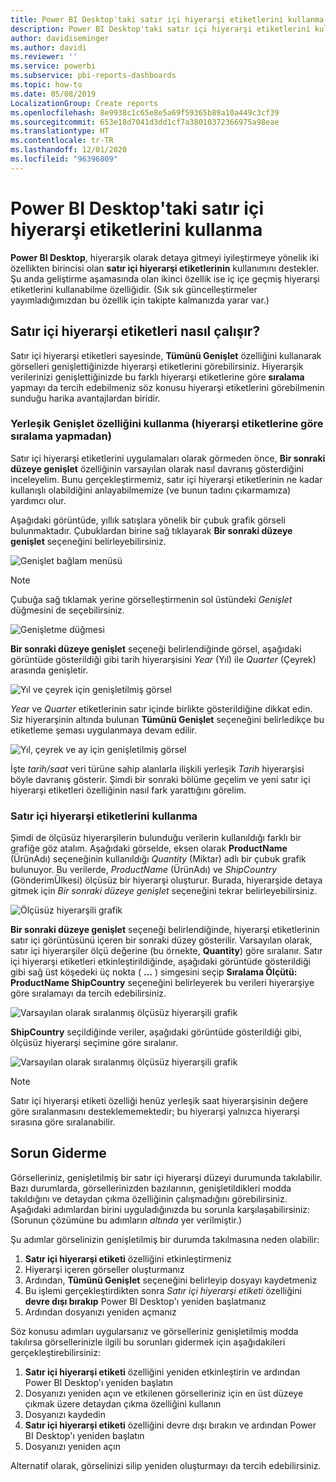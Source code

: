 ```yaml
---
title: Power BI Desktop'taki satır içi hiyerarşi etiketlerini kullanma
description: Power BI Desktop'taki satır içi hiyerarşi etiketlerini kullanma
author: davidiseminger
ms.author: davidi
ms.reviewer: ''
ms.service: powerbi
ms.subservice: pbi-reports-dashboards
ms.topic: how-to
ms.date: 05/08/2019
LocalizationGroup: Create reports
ms.openlocfilehash: 8e9938c1c65e8e5a69f59365b89a10a449c3cf39
ms.sourcegitcommit: 653e18d7041d3dd1cf7a38010372366975a98eae
ms.translationtype: HT
ms.contentlocale: tr-TR
ms.lasthandoff: 12/01/2020
ms.locfileid: "96396809"
---
```

# <a name="use-inline-hierarchy-labels-in-power-bi-desktop"></a>Power BI Desktop'taki satır içi hiyerarşi etiketlerini kullanma
**Power BI Desktop**, hiyerarşik olarak detaya gitmeyi iyileştirmeye yönelik iki özellikten birincisi olan **satır içi hiyerarşi etiketlerinin** kullanımını destekler. Şu anda geliştirme aşamasında olan ikinci özellik ise iç içe geçmiş hiyerarşi etiketlerini kullanabilme özelliğidir. (Sık sık güncelleştirmeler yayımladığımızdan bu özellik için takipte kalmanızda yarar var.)   

## <a name="how-inline-hierarchy-labels-work"></a>Satır içi hiyerarşi etiketleri nasıl çalışır?
Satır içi hiyerarşi etiketleri sayesinde, **Tümünü Genişlet** özelliğini kullanarak görselleri genişlettiğinizde hiyerarşi etiketlerini görebilirsiniz. Hiyerarşik verilerinizi genişlettiğinizde bu farklı hiyerarşi etiketlerine göre **sıralama** yapmayı da tercih edebilmeniz söz konusu hiyerarşi etiketlerini görebilmenin sunduğu harika avantajlardan biridir.

### <a name="using-the-built-in-expand-feature-without-sorting-by-hierarchy-labels"></a>Yerleşik Genişlet özelliğini kullanma (hiyerarşi etiketlerine göre sıralama yapmadan)
Satır içi hiyerarşi etiketlerini uygulamaları olarak görmeden önce, **Bir sonraki düzeye genişlet** özelliğinin varsayılan olarak nasıl davranış gösterdiğini inceleyelim. Bunu gerçekleştirmemiz, satır içi hiyerarşi etiketlerinin ne kadar kullanışlı olabildiğini anlayabilmemize (ve bunun tadını çıkarmamıza) yardımcı olur.

Aşağıdaki görüntüde, yıllık satışlara yönelik bir çubuk grafik görseli bulunmaktadır. Çubuklardan birine sağ tıklayarak **Bir sonraki düzeye genişlet** seçeneğini belirleyebilirsiniz.

![Genişlet bağlam menüsü](media/desktop-inline-hierarchy-labels/desktop-inline-hierarchy-labels-menu.png)

> [!NOTE]
> Çubuğa sağ tıklamak yerine görselleştirmenin sol üstündeki *Genişlet* düğmesini de seçebilirsiniz.

  ![Genişletme düğmesi](media/desktop-inline-hierarchy-labels/desktop-inline-hierarchy-labels-expand-button-finger.png)


**Bir sonraki düzeye genişlet** seçeneği belirlendiğinde görsel, aşağıdaki görüntüde gösterildiği gibi tarih hiyerarşisini *Year* (Yıl) ile *Quarter* (Çeyrek) arasında genişletir.

![Yıl ve çeyrek için genişletilmiş görsel](media/desktop-inline-hierarchy-labels/desktop-inline-hierarchy-labels-qty-year-quarter.png)

*Year* ve *Quarter* etiketlerinin satır içinde birlikte gösterildiğine dikkat edin. Siz hiyerarşinin altında bulunan **Tümünü Genişlet** seçeneğini belirledikçe bu etiketleme şeması uygulanmaya devam edilir.

![Yıl, çeyrek ve ay için genişletilmiş görsel](media/desktop-inline-hierarchy-labels/desktop-inline-hierarchy-labels-qty-year-quarter-month.png)

İşte *tarih/saat* veri türüne sahip alanlarla ilişkili yerleşik *Tarih* hiyerarşisi böyle davranış gösterir. Şimdi bir sonraki bölüme geçelim ve yeni satır içi hiyerarşi etiketleri özelliğinin nasıl fark yarattığını görelim.

### <a name="using-inline-hierarchy-labels"></a>Satır içi hiyerarşi etiketlerini kullanma
Şimdi de ölçüsüz hiyerarşilerin bulunduğu verilerin kullanıldığı farklı bir grafiğe göz atalım. Aşağıdaki görselde, eksen olarak **ProductName** (ÜrünAdı) seçeneğinin kullanıldığı *Quantity* (Miktar) adlı bir çubuk grafik bulunuyor. Bu verilerde, *ProductName* (ÜrünAdı) ve *ShipCountry* (GönderimÜlkesi) ölçüsüz bir hiyerarşi oluşturur. Burada, hiyerarşide detaya gitmek için *Bir sonraki düzeye genişlet* seçeneğini tekrar belirleyebilirsiniz.

![Ölçüsüz hiyerarşili grafik](media/desktop-inline-hierarchy-labels/desktop-inline-hierarchy-labels-informal-top-expand.png)

**Bir sonraki düzeye genişlet** seçeneği belirlendiğinde, hiyerarşi etiketlerinin satır içi görüntüsünü içeren bir sonraki düzey gösterilir. Varsayılan olarak, satır içi hiyerarşiler ölçü değerine (bu örnekte, **Quantity**) göre sıralanır. Satır içi hiyerarşi etiketleri etkinleştirildiğinde, aşağıdaki görüntüde gösterildiği gibi sağ üst köşedeki üç nokta ( **...** ) simgesini seçip **Sıralama Ölçütü: ProductName ShipCountry** seçeneğini belirleyerek bu verileri hiyerarşiye göre sıralamayı da tercih edebilirsiniz.

![Varsayılan olarak sıralanmış ölçüsüz hiyerarşili grafik](media/desktop-inline-hierarchy-labels/desktop-inline-hierarchy-labels-informal-sort-quantity.png)

**ShipCountry** seçildiğinde veriler, aşağıdaki görüntüde gösterildiği gibi, ölçüsüz hiyerarşi seçimine göre sıralanır.

![Varsayılan olarak sıralanmış ölçüsüz hiyerarşili grafik](media/desktop-inline-hierarchy-labels/desktop-inline-hierarchy-labels-informal-sorted.png)

> [!NOTE]
> Satır içi hiyerarşi etiketi özelliği henüz yerleşik saat hiyerarşisinin değere göre sıralanmasını desteklememektedir; bu hiyerarşi yalnızca hiyerarşi sırasına göre sıralanabilir.
> 
> 

## <a name="troubleshooting"></a>Sorun Giderme
Görselleriniz, genişletilmiş bir satır içi hiyerarşi düzeyi durumunda takılabilir. Bazı durumlarda, görsellerinizden bazılarının, genişletildikleri modda takıldığını ve detaydan çıkma özelliğinin çalışmadığını görebilirsiniz. Aşağıdaki adımlardan birini uyguladığınızda bu sorunla karşılaşabilirsiniz: (Sorunun çözümüne bu adımların *altında* yer verilmiştir.)

Şu adımlar görselinizin genişletilmiş bir durumda takılmasına neden olabilir:

1. **Satır içi hiyerarşi etiketi** özelliğini etkinleştirmeniz
2. Hiyerarşi içeren görseller oluşturmanız
3. Ardından, **Tümünü Genişlet** seçeneğini belirleyip dosyayı kaydetmeniz
4. Bu işlemi gerçekleştirdikten sonra *Satır içi hiyerarşi etiketi* özelliğini **devre dışı bırakıp** Power BI Desktop'ı yeniden başlatmanız
5. Ardından dosyanızı yeniden açmanız

Söz konusu adımları uygularsanız ve görselleriniz genişletilmiş modda takılırsa görsellerinizle ilgili bu sorunları gidermek için aşağıdakileri gerçekleştirebilirsiniz:

1. **Satır içi hiyerarşi etiketi** özelliğini yeniden etkinleştirin ve ardından Power BI Desktop'ı yeniden başlatın
2. Dosyanızı yeniden açın ve etkilenen görselleriniz için en üst düzeye çıkmak üzere detaydan çıkma özelliğini kullanın
3. Dosyanızı kaydedin
4. **Satır içi hiyerarşi etiketi** özelliğini devre dışı bırakın ve ardından Power BI Desktop'ı yeniden başlatın
5. Dosyanızı yeniden açın

Alternatif olarak, görselinizi silip yeniden oluşturmayı da tercih edebilirsiniz.

